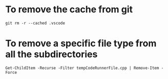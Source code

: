 # To remove the cache from git 
`git rm -r --cached .vscode`

# To remove a specific file type from all the subdirectories

`Get-ChildItem -Recurse -Filter tempCodeRunnerFile.cpp | Remove-Item -Force`